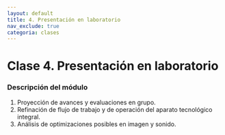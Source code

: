 ```yaml
---
layout: default
title: 4. Presentación en laboratorio
nav_exclude: true
categoria: clases
---
```


# Clase 4. Presentación en laboratorio

### Descripción del módulo
1. Proyección de avances y evaluaciones en grupo.
2. Refinación de flujo de trabajo y de operación del aparato tecnológico integral.
3. Análisis de optimizaciones posibles en imagen y sonido.
